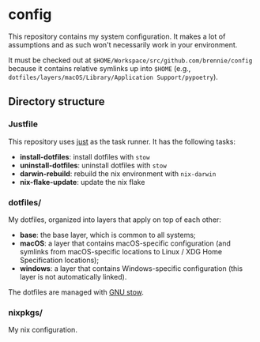 # config

This repository contains my system configuration. It makes a lot of assumptions and as such won't
necessarily work in your environment.

It must be checked out at `$HOME/Workspace/src/github.com/brennie/config` because it contains
relative symlinks up into `$HOME` (e.g.,
`dotfiles/layers/macOS/Library/Application Support/pypoetry`).

## Directory structure

### Justfile

This repository uses [just][just] as the task runner. It has the following
tasks:

- **install-dotfiles**: install dotfiles with `stow`
- **uninstall-dotfiles**: uninstall dotfiles with `stow`
- **darwin-rebuild**: rebuild the nix environment with `nix-darwin`
- **nix-flake-update**: update the nix flake

### dotfiles/

My dotfiles, organized into layers that apply on top of each other:

- **base**: the base layer, which is common to all systems;
- **macOS**: a layer that contains macOS-specific configuration (and symlinks from macOS-specific
  locations to Linux / XDG Home Specification locations);
- **windows**: a layer that contains Windows-specific configuration (this layer is not
  automatically linked).

The dotfiles are managed with [GNU stow][stow].

### nixpkgs/

My nix configuration.

[just]: https://github.com/casey/just
[stow]: https://www.gnu.org/software/stow/stow.html
